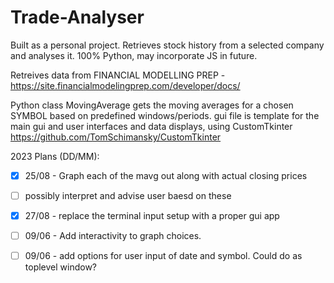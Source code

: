 # Trade-Analyser

Built as a personal project. Retrieves stock history from a selected company and analyses it. 100% Python, may incorporate JS in future. 

Retreives data from FINANCIAL MODELLING PREP -
    https://site.financialmodelingprep.com/developer/docs/

Python class MovingAverage gets the moving averages for a chosen SYMBOL based on predefined windows/periods. gui file is template for the main gui and user interfaces and data displays, using CustomTkinter https://github.com/TomSchimansky/CustomTkinter


2023 Plans (DD/MM): 


- [x] 25/08 - Graph each of the mavg out along with actual closing prices
- [ ] possibly interpret and advise user baesd on these

- [x] 27/08 - replace the terminal input setup with a proper gui app

- [ ] 09/06 - Add interactivity to graph choices. 

- [ ] 09/06 - add options for user input of date and symbol. Could do as toplevel window? 


